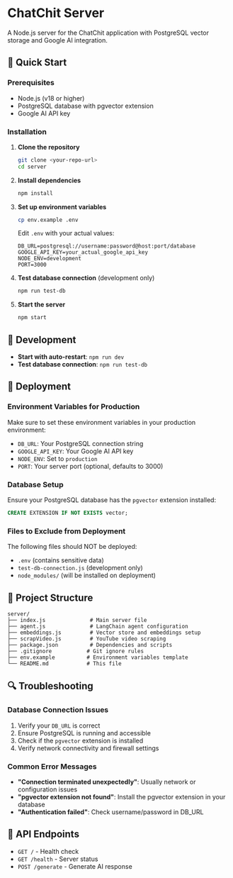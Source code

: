 # ChatChit Server

A Node.js server for the ChatChit application with PostgreSQL vector storage and Google AI integration.

## 🚀 Quick Start

### Prerequisites
- Node.js (v18 or higher)
- PostgreSQL database with pgvector extension
- Google AI API key

### Installation

1. **Clone the repository**
   ```bash
   git clone <your-repo-url>
   cd server
   ```

2. **Install dependencies**
   ```bash
   npm install
   ```

3. **Set up environment variables**
   ```bash
   cp env.example .env
   ```
   
   Edit `.env` with your actual values:
   ```env
   DB_URL=postgresql://username:password@host:port/database
   GOOGLE_API_KEY=your_actual_google_api_key
   NODE_ENV=development
   PORT=3000
   ```

4. **Test database connection** (development only)
   ```bash
   npm run test-db
   ```

5. **Start the server**
   ```bash
   npm start
   ```

## 🔧 Development

- **Start with auto-restart**: `npm run dev`
- **Test database connection**: `npm run test-db`

## 🚀 Deployment

### Environment Variables for Production
Make sure to set these environment variables in your production environment:

- `DB_URL`: Your PostgreSQL connection string
- `GOOGLE_API_KEY`: Your Google AI API key
- `NODE_ENV`: Set to `production`
- `PORT`: Your server port (optional, defaults to 3000)

### Database Setup
Ensure your PostgreSQL database has the `pgvector` extension installed:

```sql
CREATE EXTENSION IF NOT EXISTS vector;
```

### Files to Exclude from Deployment
The following files should NOT be deployed:
- `.env` (contains sensitive data)
- `test-db-connection.js` (development only)
- `node_modules/` (will be installed on deployment)

## 📁 Project Structure

```
server/
├── index.js              # Main server file
├── agent.js              # LangChain agent configuration
├── embeddings.js         # Vector store and embeddings setup
├── scrapVideo.js         # YouTube video scraping
├── package.json          # Dependencies and scripts
├── .gitignore           # Git ignore rules
├── env.example          # Environment variables template
└── README.md            # This file
```

## 🔍 Troubleshooting

### Database Connection Issues
1. Verify your `DB_URL` is correct
2. Ensure PostgreSQL is running and accessible
3. Check if the `pgvector` extension is installed
4. Verify network connectivity and firewall settings

### Common Error Messages
- **"Connection terminated unexpectedly"**: Usually network or configuration issues
- **"pgvector extension not found"**: Install the pgvector extension in your database
- **"Authentication failed"**: Check username/password in DB_URL

## 📝 API Endpoints

- `GET /` - Health check
- `GET /health` - Server status
- `POST /generate` - Generate AI response
